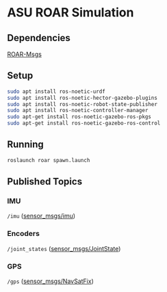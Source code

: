 # ASU ROAR Simulation
## Dependencies
[ROAR-Msgs](https://github.com/ASU-ROAR-Team/ROAR-Msgs)

## Setup
``` bash
sudo apt install ros-noetic-urdf
sudo apt install ros-noetic-hector-gazebo-plugins
sudo apt install ros-noetic-robot-state-publisher
sudo apt install ros-noetic-controller-manager
sudo apt-get install ros-noetic-gazebo-ros-pkgs 
sudo apt-get install ros-noetic-gazebo-ros-control
```

## Running
``` bash 
roslaunch roar spawn.launch
```

## Published Topics
### IMU
`/imu` ([sensor_msgs/imu](http://docs.ros.org/en/api/sensor_msgs/html/msg/Imu.html))

### Encoders
`/joint_states` ([sensor_msgs/JointState](http://docs.ros.org/en/api/sensor_msgs/html/msg/JointStates.html))

### GPS
`/gps` ([sensor_msgs/NavSatFix](http://docs.ros.org/en/api/sensor_msgs/html/msg/NavSatFix.html))
